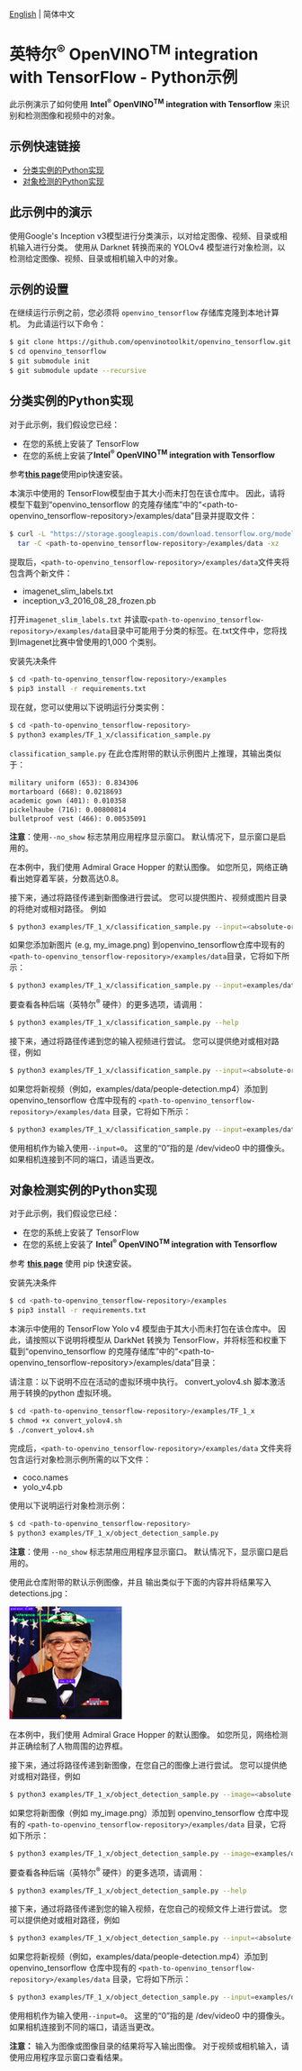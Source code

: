 [English](./README.md) | 简体中文

# 英特尔<sup>®</sup> OpenVINO<sup>TM</sup> integration with TensorFlow - Python示例

此示例演示了如何使用 **Intel<sup>®</sup> </sup> OpenVINO<sup>TM</sup> integration with Tensorflow** 来识别和检测图像和视频中的对象。

## 示例快速链接

* [分类实例的Python实现](#python-implementation-for-classification)
* [对象检测的Python实现](#python-implementation-for-object-detection)

## 此示例中的演示
 使用Google's Inception v3模型进行分类演示，以对给定图像、视频、目录或相机输入进行分类。
 使用从 Darknet 转换而来的 YOLOv4 模型进行对象检测，以检测给定图像、视频、目录或相机输入中的对象。

## 示例的设置

在继续运行示例之前，您必须将 `openvino_tensorflow` 存储库克隆到本地计算机。 为此请运行以下命令：

```bash
$ git clone https://github.com/openvinotoolkit/openvino_tensorflow.git
$ cd openvino_tensorflow
$ git submodule init
$ git submodule update --recursive
```
## 分类实例的Python实现

对于此示例，我们假设您已经：

* 在您的系统上安装了 TensorFlow
* 在您的系统上安装了**Intel<sup>®</sup> </sup> OpenVINO<sup>TM</sup> integration with Tensorflow**

参考[**this page**](https://github.com/openvinotoolkit/openvino_tensorflow#installation)使用pip快速安装。

本演示中使用的 TensorFlow模型由于其大小而未打包在该仓库中。 因此，请将模型下载到“openvino_tensorflow 的克隆存储库”中的“<path-to-openvino_tensorflow-repository>/examples/data”目录并提取文件：

```bash
$ curl -L "https://storage.googleapis.com/download.tensorflow.org/models/inception_v3_2016_08_28_frozen.pb.tar.gz" |
  tar -C <path-to-openvino_tensorflow-repository>/examples/data -xz
```

提取后，`<path-to-openvino_tensorflow-repository>/examples/data`文件夹将包含两个新文件：

* imagenet_slim_labels.txt
* inception_v3_2016_08_28_frozen.pb

打开`imagenet_slim_labels.txt` 并读取`<path-to-openvino_tensorflow-repository>/examples/data`目录中可能用于分类的标签。在.txt文件中，您将找到Imagenet比赛中曾使用的1,000 个类别。

安装先决条件
```bash
$ cd <path-to-openvino_tensorflow-repository>/examples
$ pip3 install -r requirements.txt
```
现在就，您可以使用以下说明运行分类实例：


```bash
$ cd <path-to-openvino_tensorflow-repository>
$ python3 examples/TF_1_x/classification_sample.py
```

`classification_sample.py` 在此仓库附带的默认示例图片上推理，其输出类似于：

```
military uniform (653): 0.834306
mortarboard (668): 0.0218693
academic gown (401): 0.010358
pickelhaube (716): 0.00800814
bulletproof vest (466): 0.00535091
```
**注意**：使用```--no_show``` 标志禁用应用程序显示窗口。 默认情况下，显示窗口是启用的。

在本例中，我们使用 Admiral Grace Hopper 的默认图像。 如您所见，网络正确看出她穿着军装，分数高达0.8。

接下来，通过将路径传递到新图像进行尝试。 您可以提供图片、视频或图片目录的将绝对或相对路径。
例如
```bash
$ python3 examples/TF_1_x/classification_sample.py --input=<absolute-or-relative-path-to-your-input>
```
如果您添加新图片 (e.g, my_image.png) 到openvino_tensorflow仓库中现有的`<path-to-openvino_tensorflow-repository>/examples/data`目录，它将如下所示：

```bash
$ python3 examples/TF_1_x/classification_sample.py --input=examples/data/my_image.png
```


要查看各种后端（英特尔<sup>®</sup> 硬件）的更多选项，请调用：
```bash
$ python3 examples/TF_1_x/classification_sample.py --help
```

接下来，通过将路径传递到您的输入视频进行尝试。 您可以提供绝对或相对路径，例如

```bash
$ python3 examples/TF_1_x/classification_sample.py --input=<absolute-or-relative-path-to-your-video-file>
```
如果您将新视频（例如，examples/data/people-detection.mp4）添加到 openvino_tensorflow 仓库中现有的 `<path-to-openvino_tensorflow-repository>/examples/data` 目录，它将如下所示：

```bash
$ python3 examples/TF_1_x/classification_sample.py --input=examples/data/people-detection.mp4
```
使用相机作为输入使用```--input=0```。 这里的“0”指的是 /dev/video0 中的摄像头。 如果相机连接到不同的端口，请适当更改。

## 对象检测实例的Python实现

对于此示例，我们假设您已经：

* 在您的系统上安装了 TensorFlow
* 在您的系统上安装了 **Intel<sup>®</sup> </sup> OpenVINO<sup>TM</sup> integration with Tensorflow** 

参考 [**this page**](https://github.com/openvinotoolkit/openvino_tensorflow#installation) 使用 pip 快速安装。

安装先决条件
```bash
$ cd <path-to-openvino_tensorflow-repository>/examples
$ pip3 install -r requirements.txt
```

本演示中使用的 TensorFlow Yolo v4 模型由于其大小而未打包在该仓库中。 因此，请按照以下说明将模型从 DarkNet 转换为 TensorFlow，并将标签和权重下载到“openvino_tensorflow 的克隆存储库”中的“<path-to-openvino_tensorflow-repository>/examples/data”目录：

请注意：以下说明不应在活动的虚拟环境中执行。 convert_yolov4.sh 脚本激活用于转换的python 虚拟环境。

```bash
$ cd <path-to-openvino_tensorflow-repository>/examples/TF_1_x
$ chmod +x convert_yolov4.sh
$ ./convert_yolov4.sh
```

完成后，`<path-to-openvino_tensorflow-repository>/examples/data` 文件夹将包含运行对象检测示例所需的以下文件：

* coco.names
* yolo_v4.pb

使用以下说明运行对象检测示例：

```bash
$ cd <path-to-openvino_tensorflow-repository>
$ python3 examples/TF_1_x/object_detection_sample.py
```

**注意**：使用 ```--no_show``` 标志禁用应用程序显示窗口。 默认情况下，显示窗口是启用的。

使用此仓库附带的默认示例图像，并且
输出类似于下面的内容并将结果写入 detections.jpg：


<p align="left">
  <img src="../data/detections.jpg" width="200" height="200"
</p>

在本例中，我们使用 Admiral Grace Hopper 的默认图像。 如您所见，网络检测并正确绘制了人物周围的边界框。

接下来，通过将路径传递到新图像，在您自己的图像上进行尝试。 您可以提供绝对或相对路径，例如

```bash
$ python3 examples/TF_1_x/object_detection_sample.py --image=<absolute-or-relative-path-to-your-image>
```

如果您将新图像（例如 my_image.png）添加到 openvino_tensorflow 仓库中现有的 `<path-to-openvino_tensorflow-repository>/examples/data` 目录，它将如下所示：

```bash
$ python3 examples/TF_1_x/object_detection_sample.py --image=examples/data/my_image.png
```

要查看各种后端（英特尔<sup>®</sup> 硬件）的更多选项，请调用：
```bash
$ python3 examples/TF_1_x/object_detection_sample.py --help
```

接下来，通过将路径传递到您的输入视频，在您自己的视频文件上进行尝试。 您可以提供绝对或相对路径，例如

```bash
$ python3 examples/TF_1_x/object_detection_sample.py --input=<absolute-or-relative-path-to-your-video-file>
```
如果您将新视频（例如，examples/data/people-detection.mp4）添加到 openvino_tensorflow 仓库中现有的 `<path-to-openvino_tensorflow-repository>/examples/data` 目录，它将如下所示：

```bash
$ python3 examples/TF_1_x/object_detection_sample.py --input=examples/data/people-detection.mp4
```

使用相机作为输入使用```--input=0```。 这里的“0”指的是 /dev/video0 中的摄像头。 如果相机连接到不同的端口，请适当更改。

**注意：** 输入为图像或图像目录的结果将写入输出图像。 对于视频或相机输入，请使用应用程序显示窗口查看结果。